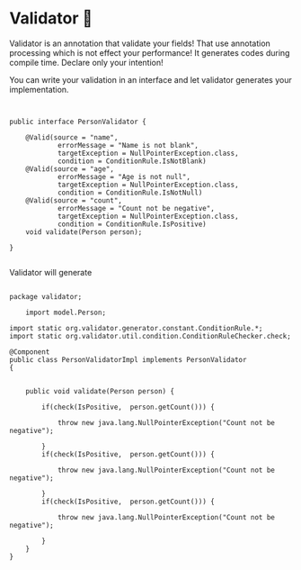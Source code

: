 # Validator :rainbow:
Validator is an annotation that validate your fields! That use annotation processing which is not effect your performance! It generates codes during compile time.
Declare only your intention!


You can write your validation in an interface and let validator generates your implementation.
```


public interface PersonValidator {

    @Valid(source = "name",
            errorMessage = "Name is not blank",
            targetException = NullPointerException.class,
            condition = ConditionRule.IsNotBlank)
    @Valid(source = "age",
            errorMessage = "Age is not null",
            targetException = NullPointerException.class,
            condition = ConditionRule.IsNotNull)
    @Valid(source = "count",
            errorMessage = "Count not be negative",
            targetException = NullPointerException.class,
            condition = ConditionRule.IsPositive)
    void validate(Person person);

}
            
```


Validator will generate


```

package validator;

    import model.Person;

import static org.validator.generator.constant.ConditionRule.*;
import static org.validator.util.condition.ConditionRuleChecker.check;

@Component
public class PersonValidatorImpl implements PersonValidator
{


    public void validate(Person person) {

        if(check(IsPositive,  person.getCount())) {

            throw new java.lang.NullPointerException("Count not be negative");

        }
        if(check(IsPositive,  person.getCount())) {

            throw new java.lang.NullPointerException("Count not be negative");

        }
        if(check(IsPositive,  person.getCount())) {

            throw new java.lang.NullPointerException("Count not be negative");

        }
    }
}

```
